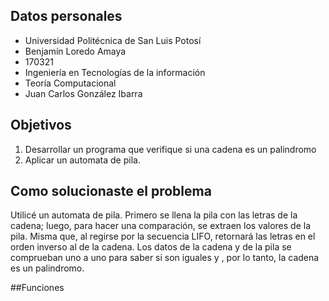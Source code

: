 ## Datos personales

 - Universidad Politécnica de San Luis Potosí
 - Benjamín Loredo Amaya
 - 170321
 - Ingeniería en Tecnologías de la información
 - Teoría Computacional
 - Juan Carlos González Ibarra
 
## Objetivos
1.  Desarrollar un programa que verifique si una cadena es un palindromo
2. Aplicar un automata de pila.

## Como solucionaste el problema
Utilicé un automata de pila. Primero se llena la pila con las letras de la cadena; luego, para hacer una comparación, se extraen los valores de la pila. Misma que, al regirse por la secuencia LIFO, retornará las letras en el orden inverso al de la cadena. Los datos de la cadena y de la pila se comprueban uno a uno para saber si son iguales y , por lo tanto, la cadena es un palindromo.

##Funciones

